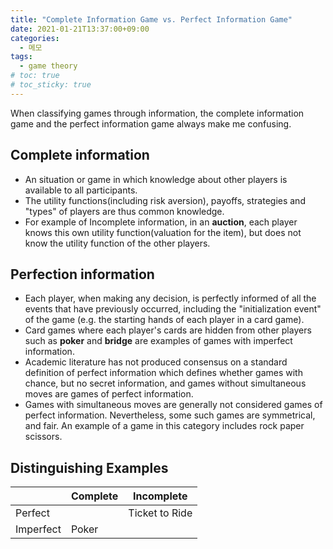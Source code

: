 ```yaml
---
title: "Complete Information Game vs. Perfect Information Game"
date: 2021-01-21T13:37:00+09:00
categories:
  - 메모
tags:
  - game theory
# toc: true
# toc_sticky: true
---
```


When classifying games through information, the complete information game and the perfect information game always make me confusing.

## Complete information

- An situation or game in which knowledge about other players is available to all participants.
- The utility functions(including risk aversion), payoffs, strategies and "types" of players are thus common knowledge.
- For example of Incomplete information, in an **auction**, each player knows this own utility function(valuation for the item), but does not know the utility function of the other players.

## Perfection information

- Each player, when making any decision, is perfectly informed of all the events that have previously occurred, including the "initialization event" of the game (e.g. the starting hands of each player in a card game).
- Card games where each player's cards are hidden from other players such as **poker** and **bridge** are examples of games with imperfect information.
- Academic literature has not produced consensus on a standard definition of perfect information which defines whether games with chance, but no secret information, and games without simultaneous moves are games of perfect information.
- Games with simultaneous moves are generally not considered games of perfect information. Nevertheless, some such games are symmetrical, and fair. An example of a game in this category includes rock paper scissors.

## Distinguishing Examples

|           | Complete | Incomplete     |
| --------- | -------- | -------------- |
| Perfect   |          | Ticket to Ride |
| Imperfect | Poker    |                |
